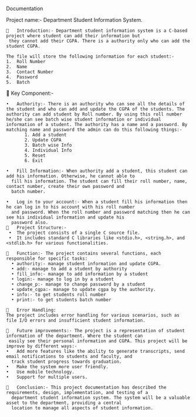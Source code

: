 Documentation

Project name:- Department Student Information System.

    	Introduction:- Department student information system is a C-based project where student can add their information but 
     they cannot add their CGPA. There is a authority only who can add the student CGPA.
     
    The file will store the following information for each student:-
    1.	Roll Number
    2.	Name
    3.	Contact Number
    4.	Password
    5.	Batch
	Key Component:-

    •	Authority:- There is an authority who can see all the details of the student and who can add and update the CGPA of the students. The authority can add student by Roll number. By using this roll number he/she can see batch wise student information or individual information of a student. The authority has a name and a password. By matching name and password the admin can do this following things:-
           1. Add a student
           2. Update CGPA
           3. Batch wise Info
           4. Individual Info
           5. Reset
           6. Exit

    •	Fill Information:- When authority add a student, this student can add his information. Otherwise, he cannot able to 
      fill his information. The student can fill their roll number, name, contact number, create their own password and  
      batch number.

    •	Log in to your account:- When a student fill his information then he can log in to his account with his roll number 
      and password. When the roll number and password matching then he can see his individual information and update his 
      password also.
    	Project Structure:-
     •	The project consists of a single C source file.
     •	It includes standard C libraries like <stdio.h>, <string.h>, and <stdlib.h> for various functionalities.

    	Function:- The project contains several functions, each responsible for specific tasks:
      •	authority:- manage student information and update CGPA.
      •	add:- manage to add a student by authority
      •	fill_info:- manage to add information by a student
      •	login:- manage to log in by a student
      •	change_p:- manage to change password by a student
      •	update_cgpa:- manage to update cgpa by the authority.
      •	info:- to get students roll number
      •	print:- to get students batch number

    	Error Handling:
    The project includes error handling for various scenarios, such as file I/O errors and insufficient student information.

    	Future improvements:- The project is a representation of student information of the department. Where the student can 
     easily see their personal information and CGPA. This project will be improve by different ways:-
    •	Add more features like the ability to generate transcripts, send email notifications to students and faculty, and 
      track student progress towards graduation.
    •	Make the system more user friendly.
    •	Use mobile technology.
    •	Support for multiple users.

    	Conclusion:- This project documentation has described the requirements, design, implementation, and testing of a 
      department student information system. The system will be a valuable asset to the department, providing a central 
      location to manage all aspects of student information.



